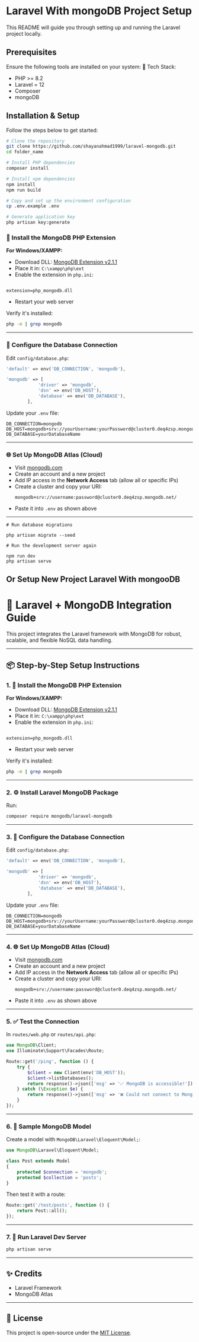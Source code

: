 # Laravel With mongoDB Project Setup

This README will guide you through setting up and running the Laravel project locally.

## Prerequisites

Ensure the following tools are installed on your system:
🔧 Tech Stack:

-   PHP >= 8.2
-   Laravel = 12
-   Composer
-   mongoDB

## Installation & Setup

Follow the steps below to get started:

```bash
# Clone the repository
git clone https://github.com/shayanahmad1999/laravel-mongodb.git
cd folder_name

# Install PHP dependencies
composer install

# Install npm dependencies
npm install
npm run build

# Copy and set up the environment configuration
cp .env.example .env

# Generate application key
php artisan key:generate
```

### 🧩 Install the MongoDB PHP Extension

**For Windows/XAMPP:**

-   Download DLL: [MongoDB Extension v2.1.1](http://pecl.php.net/package/mongodb/2.1.1/windows)
-   Place it in: `C:\xampp\php\ext`
-   Enable the extension in `php.ini`:

```

extension=php_mongodb.dll

```

-   Restart your web server

Verify it's installed:

```bash
php -m | grep mongodb
```

---

### 🔧 Configure the Database Connection

Edit `config/database.php`:

```php
'default' => env('DB_CONNECTION', 'mongodb'),

'mongodb' => [
            'driver' => 'mongodb',
            'dsn' => env('DB_HOST'),
            'database' => env('DB_DATABASE'),
        ],
```

Update your `.env` file:

```
DB_CONNECTION=mongodb
DB_HOST=mongodb+srv://yourUsername:yourPassword@cluster0.deq4zsp.mongodb.net/
DB_DATABASE=yourDatabaseName

```

---

### 🌐 Set Up MongoDB Atlas (Cloud)

-   Visit [mongodb.com](https://www.mongodb.com/)
-   Create an account and a new project
-   Add IP access in the **Network Access** tab (allow all or specific IPs)
-   Create a cluster and copy your URI:
    ```
    mongodb+srv://username:password@cluster0.deq4zsp.mongodb.net/
    ```
-   Paste it into `.env` as shown above

---
```
# Run database migrations

php artisan migrate --seed

# Run the development server again

npm run dev
php artisan serve

```

## Or Setup New Project Laravel With mongooDB

# 🚀 Laravel + MongoDB Integration Guide

This project integrates the Laravel framework with MongoDB for robust, scalable, and flexible NoSQL data handling.

---

## 📦 Step-by-Step Setup Instructions

### 1. 🧩 Install the MongoDB PHP Extension

**For Windows/XAMPP:**

-   Download DLL: [MongoDB Extension v2.1.1](http://pecl.php.net/package/mongodb/2.1.1/windows)
-   Place it in: `C:\xampp\php\ext`
-   Enable the extension in `php.ini`:

```

extension=php_mongodb.dll

````

-   Restart your web server

Verify it's installed:

```bash
php -m | grep mongodb
````

---

### 2. ⚙️ Install Laravel MongoDB Package

Run:

```bash
composer require mongodb/laravel-mongodb
```

---

### 3. 🔧 Configure the Database Connection

Edit `config/database.php`:

```php
'default' => env('DB_CONNECTION', 'mongodb'),

'mongodb' => [
            'driver' => 'mongodb',
            'dsn' => env('DB_HOST'),
            'database' => env('DB_DATABASE'),
        ],
```

Update your `.env` file:

```
DB_CONNECTION=mongodb
DB_HOST=mongodb+srv://yourUsername:yourPassword@cluster0.deq4zsp.mongodb.net/
DB_DATABASE=yourDatabaseName

```

---

### 4. 🌐 Set Up MongoDB Atlas (Cloud)

-   Visit [mongodb.com](https://www.mongodb.com/)
-   Create an account and a new project
-   Add IP access in the **Network Access** tab (allow all or specific IPs)
-   Create a cluster and copy your URI:
    ```
    mongodb+srv://username:password@cluster0.deq4zsp.mongodb.net/
    ```
-   Paste it into `.env` as shown above

---

### 5. ✅ Test the Connection

In `routes/web.php` or `routes/api.php`:

```php
use MongoDB\Client;
use Illuminate\Support\Facades\Route;

Route::get('/ping', function () {
    try {
        $client = new Client(env('DB_HOST'));
        $client->listDatabases();
        return response()->json(['msg' => '✅ MongoDB is accessible!']);
    } catch (\Exception $e) {
        return response()->json(['msg' => '❌ Could not connect to MongoDB: ' . $e->getMessage()]);
    }
});
```

---

### 6. 🧱 Sample MongoDB Model

Create a model with `MongoDB\Laravel\Eloquent\Model;`:

```php
use MongoDB\Laravel\Eloquent\Model;

class Post extends Model
{
    protected $connection = 'mongodb';
    protected $collection = 'posts';
}
```

Then test it with a route:

```php
Route::get('/test/posts', function () {
    return Post::all();
});
```

---

### 7. 🚦 Run Laravel Dev Server

```bash
php artisan serve
```

---

## ✨ Credits

-   Laravel Framework
-   MongoDB Atlas

---

## 📄 License

This project is open-source under the [MIT License](https://opensource.org/licenses/MIT).

```

```
